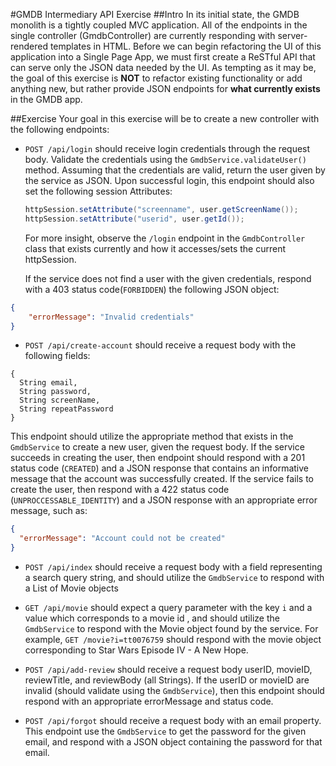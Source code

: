 #GMDB Intermediary API Exercise
##Intro
In its initial state, the GMDB monolith is a tightly coupled MVC application.
All of the endpoints in the single controller (GmdbController) are currently responding with server-rendered templates in HTML.
Before we can begin refactoring the UI of this application into a Single Page App, we must first create a ReSTful API that can serve only the JSON data needed by the UI. 
As tempting as it may be, the goal of this exercise is **NOT** to refactor existing functionality or add anything new, but rather provide JSON endpoints for **what currently exists** in the GMDB app.

##Exercise
Your goal in this exercise will be to create a new controller with the following endpoints:
- `POST /api/login` should receive login credentials through the request body. Validate the credentials using the `GmdbService.validateUser()` method. Assuming that the credentials are valid, return the user given by the service as JSON. Upon successful login, this endpoint should also set the following session Attributes:
  ```java
  httpSession.setAttribute("screenname", user.getScreenName());
  httpSession.setAttribute("userid", user.getId());
  ```
  For more insight, observe the `/login` endpoint in the `GmdbController` class that exists currently and how it accesses/sets the current httpSession.
  
  If the service does not find a user with the given credentials, respond with a 403 status code(`FORBIDDEN`) the following JSON object:

```JSON
{
    "errorMessage": "Invalid credentials"
}
```

- `POST /api/create-account` should receive a request body with the following fields: 
```
{
  String email,
  String password,
  String screenName,
  String repeatPassword
}
```
This endpoint should utilize the appropriate method that exists in the `GmdbService` to create a new user, given the request body.
If the service succeeds in creating the user,
then endpoint should respond with a 201 status code (`CREATED`) and a JSON response that contains an informative message that the account was successfully created.
If the service fails to create the user, then respond with a 422 status code (`UNPROCCESSABLE_IDENTITY`) and a JSON response with an appropriate error message, such as:
```JSON
{
  "errorMessage": "Account could not be created"
}
``` 

- `POST /api/index` should receive a request body with a field representing a search query string, and should utilize the `GmdbService` to respond with a List of Movie objects

- `GET /api/movie` should expect a query parameter with the key `i` and a value which corresponds to a movie id , and should utilize the `GmdbService` to respond with the Movie object found by the service.
For example,  `GET /movie?i=tt0076759` should respond with the movie object corresponding to  Star Wars Episode IV - A New Hope.

- `POST /api/add-review` should receive a request body userID, movieID, reviewTitle, and reviewBody (all Strings). If the userID or movieID are invalid (should validate using the `GmdbService`), then this endpoint should respond with an appropriate errorMessage and status code. 
- `POST /api/forgot` should receive a request body with an email property. This endpoint use the `GmdbService` to get the password for the given email, and respond with a JSON object containing the password for that email.

